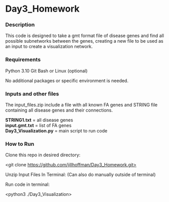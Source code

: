 # Day3_Homework

### Description
This code is designed to take a gmt format file of disease genes and find all possible subnetworks between the genes, creating a new file to be used as an input to create a visualization network.

### Requirements
Python 3.10
Git Bash or Linux (optional)

No additional packages or specific environment is needed.

### Inputs and other files
The input_files.zip include a file with all known FA genes and STRING file containing all disease genes and their connections.

**STRING1.txt** = all disease genes  
**input.gmt.txt** = list of FA genes  
**Day3_Visualization.py** = main script to run code  

### How to Run
Clone this repo in desired directory:

  <git clone https://github.com/jillhoffman/Day3_Homework.git>
  
Unzip Input Files In Terminal: (Can also do manually outside of terminal)

  <sudo-apt get unzip>
  <unzip ./Input>
  
Run code in terminal:

  <python3 ./Day3_Visualization>

